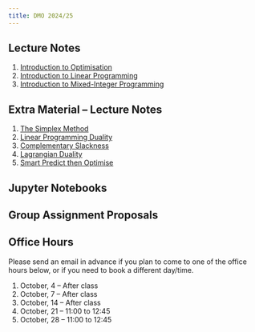 ```yaml
---
title: DMO 2024/25
---
```


## Lecture Notes

1. [Introduction to Optimisation](files/01_introduction_to_optimisation.pdf)
2. [Introduction to Linear Programming](files/02_introduction_to_linear_programming.pdf)
3. [Introduction to Mixed-Integer Programming](files/03_introduction_to_mip.pdf)

## Extra Material – Lecture Notes

1. [The Simplex Method](files/99a_simplex.pdf)
2. [Linear Programming Duality](99b_lp_duality.pdf)
3. [Complementary Slackness](99c_complementary_slackness.pdf)
4. [Lagrangian Duality](99d_lagrangian_duality.pdf)
5. [Smart Predict then Optimise](99e_spo.pdf)

## Jupyter Notebooks

## Group Assignment Proposals

## Office Hours

Please send an email in advance if you plan to come to one of the office hours below, or if you need to book a different day/time.

1. October, 4 – After class
2. October, 7 – After class
3. October, 14 – After class
4. October, 21 – 11:00 to 12:45
5. October, 28 – 11:00 to 12:45